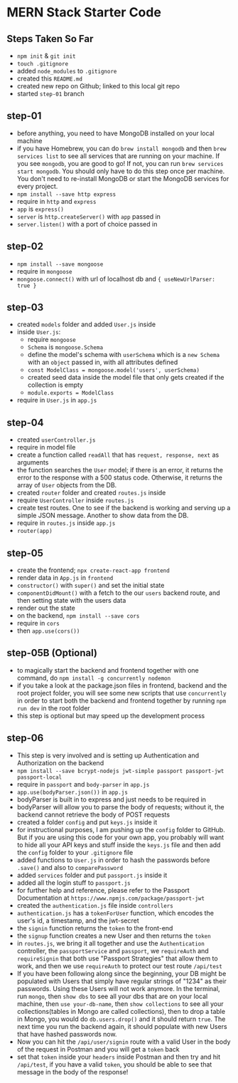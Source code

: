 # MERN Stack Starter Code

## Steps Taken So Far
- `npm init` & `git init`
- `touch .gitignore`
- added `node_modules` to `.gitignore`
- created this `README.md`
- created new repo on Github; linked to this local git repo
- started `step-01` branch

## step-01
- before anything, you need to have MongoDB installed on your local machine
- if you have Homebrew, you can do `brew install mongodb` and then `brew services list` to see all services that are running on your machine. If you see `mongodb`, you are good to go! If not, you can run `brew services start mongodb`. You should only have to do this step once per machine. You don't need to re-install MongoDB or start the MongoDB services for every project.
- `npm install --save http express`
- require in `http` and `express`
- `app` is `express()`
- `server` is `http.createServer()` with `app` passed in
- `server.listen()` with a port of choice passed in

## step-02
- `npm install --save mongoose`
- require in `mongoose`
- `mongoose.connect()` with url of localhost db and `{ useNewUrlParser: true }`

## step-03
- created `models` folder and added `User.js` inside
- inside `User.js`:
  - require `mongoose`
  - `Schema` is `mongoose.Schema`
  - define the model's schema with `userSchema` which is a `new Schema` with an `object` passed in, with all attributes defined
  - `const ModelClass = mongoose.model('users', userSchema)`
  - created seed data inside the model file that only gets created if the collection is empty
  - `module.exports = ModelClass`  
- require in `User.js` in `app.js`

## step-04
- created `userController.js`
- require in model file
- create a function called `readAll` that has `request, response, next` as arguments
- the function searches the `User` model; if there is an error, it returns the error to the response with a 500 status code. Otherwise, it returns the array of `User` objects from the DB.
- created `router` folder and created `routes.js` inside
- require `UserController` inside `routes.js`
- create test routes. One to see if the backend is working and serving up a simple JSON message. Another to show data from the DB.
- require in `routes.js` inside `app.js`
- `router(app)`

## step-05
- create the frontend; `npx create-react-app frontend`
- render data in `App.js` in `frontend`
- `constructor()` with `super()` and set the initial state
- `componentDidMount()` with a fetch to the our `users` backend route, and then setting state with the users data
- render out the state
- on the backend, `npm install --save cors`
- require in `cors`
- then `app.use(cors())`

## step-05B (Optional)
- to magically start the backend and frontend together with one command, do `npm install -g concurrently nodemon`
- if you take a look at the package.json files in frontend, backend and the root project folder, you will see some new scripts that use `concurrently` in order to start both the backend and frontend together by running `npm run dev` in the root folder
- this step is optional but may speed up the development process

## step-06
- This step is very involved and is setting up Authentication and Authorization on the backend
- `npm install --save bcrypt-nodejs jwt-simple passport passport-jwt passport-local`
- require in `passport` and `body-parser` in `app.js`
- `app.use(bodyParser.json())` in `app.js`
- bodyParser is built in to express and just needs to be required in
- bodyParser will allow you to parse the body of requests; without it, the backend cannot retrieve the body of POST requests
- created a folder `config` and put `keys.js` inside it
- for instructional purposes, I am pushing up the `config` folder to GitHub. But if you are using this code for your own app, you probably will want to hide all your API keys and stuff inside the `keys.js` file and then add the `config` folder to your `.gitignore` file
- added functions to `User.js` in order to hash the passwords before `.save()` and also to `comparePassword`
- added `services` folder and put `passport.js` inside it
- added all the login stuff to `passport.js`
- for further help and reference, please refer to the Passport Documentation at `https://www.npmjs.com/package/passport-jwt`
- created the `authentication.js` file inside `controllers`
- `authentication.js` has a `tokenForUser` function, which encodes the user's id, a timestamp, and the jwt-secret
- the `signin` function returns the `token` to the front-end
- the `signup` function creates a new User and then returns the `token`
- in `routes.js`, we bring it all together and use the `Authentication` controller, the `passportService` and `passport`, we `requireAuth` and `requireSignin` that both use "Passport Strategies" that allow them to work, and then we use `requireAuth` to protect our test route `/api/test`
- If you have been following along since the beginning, your DB might be populated with Users that simply have regular strings of "1234" as their passwords. Using these Users will not work anymore. In the terminal, run `mongo`, then `show dbs` to see all your dbs that are on your local machine, then `use your-db-name`, then `show collections` to see all your collections(tables in Mongo are called collections), then to drop a table in Mongo, you would do `db.users.drop()` and it should return `true`. The next time you run the backend again, it should populate with new Users that have hashed passwords now.
- Now you can hit the `/api/user/signin` route with a valid User in the body of the request in Postman and you will get a `token` back
- set that `token` inside your `headers` inside Postman and then try and hit `/api/test`, if you have a valid `token`, you should be able to see that message in the body of the response!
